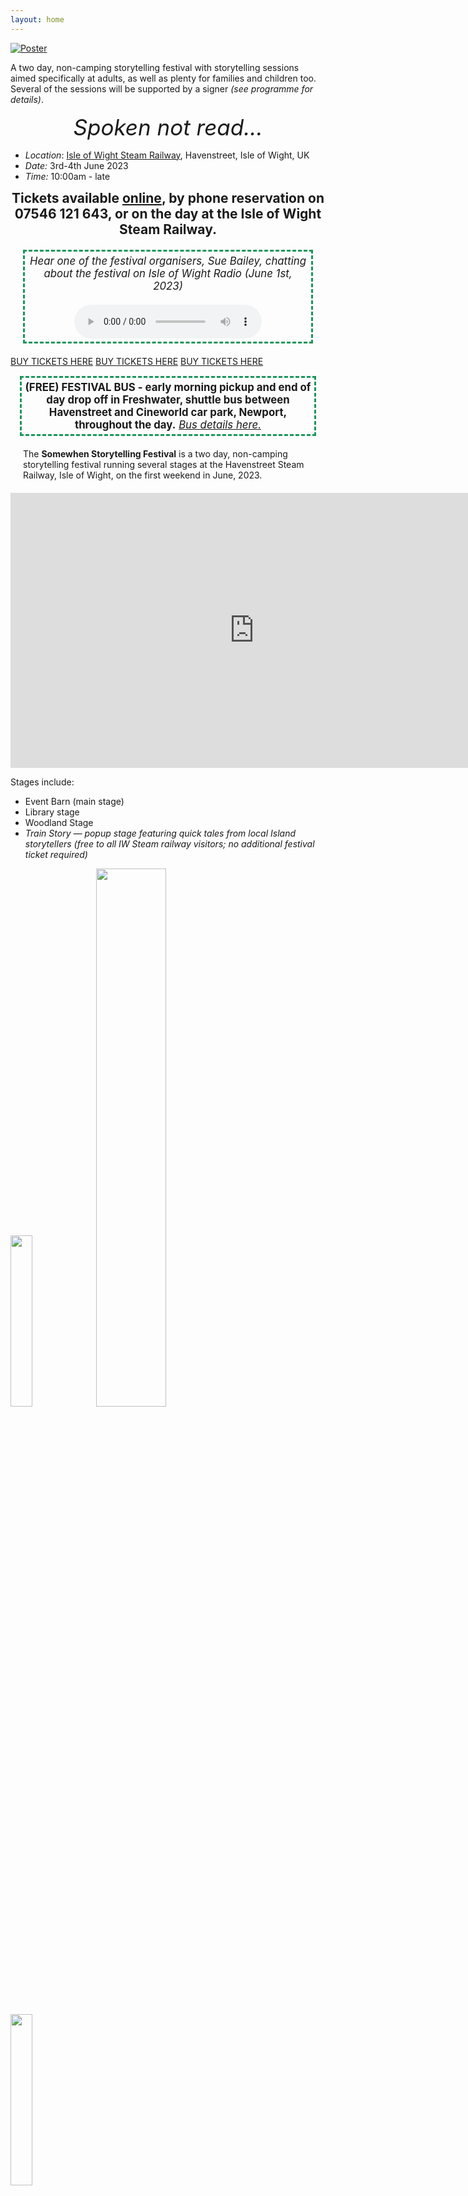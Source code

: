 ```yaml
---
layout: home
---
```


<div class="sw-center-div" >
    <a href="https://www.ticketsource.co.uk/somewhen-storytelling-festival">
        <img src="assets/images/Somewhen_poster_2023_FINAL_v2_compressed.png" alt="Poster" />
    </a>
</div>

A two day, non-camping storytelling festival with storytelling sessions aimed specifically at adults, as well as plenty for families and children too. Several of the sessions will be supported by a signer *(see programme for details)*.

<div style="text-align: center; margin: 15px; font-size: 2.5em"><em>Spoken not read...</em></div>

- *Location*: [Isle of Wight Steam Railway](https://iwsteamrailway.co.uk/), Havenstreet, Isle of Wight, UK
- *Date:* 3rd-4th June 2023
- *Time:* 10:00am - late

<div style="text-align: center; font-size:1.5em"><strong>Tickets available <a href="https://www.ticketsource.co.uk/somewhen-storytelling-festival">online</a>, by phone reservation on 07546 121 643, or on the day at the Isle of Wight Steam Railway.</strong></div>

<div style="text-align: center; margin:20px; font-size:1.2em; border-style:dashed; border-color:#1B965B; padding:5px">
<em>Hear one of the festival organisers, Sue Bailey, chatting about the festival on Isle of Wight Radio (June 1st, 2023)</em><br/><br/>
    <audio controls>
        <source src="assets/audio/sue-iwradio-somewhen-01-06-23.mp4" type="audio/mpeg">
        Your browser does not support the audio element.
    </audio>
</div>

<div class="sw-ticket-links-container">
    <a class="sw-ticket-link" href="https://www.ticketsource.co.uk/somewhen-storytelling-festival">BUY TICKETS HERE</a>
    <a class="sw-ticket-link" href="https://www.ticketsource.co.uk/somewhen-storytelling-festival">BUY TICKETS HERE</a>
    <a class="sw-ticket-link" href="https://www.ticketsource.co.uk/somewhen-storytelling-festival">BUY TICKETS HERE</a>
</div>

<div style="text-align: center; margin: 15px; font-size: 1.2em; border-style:dashed; border-color:#1B965B; padding:5px"><strong>(FREE) FESTIVAL BUS - early morning pickup and end of day drop off in Freshwater, shuttle bus between Havenstreet and Cineworld car park, Newport, throughout the day.</strong> <em><a href="./location">Bus details here.</a></em></div>

<div style="margin:20px;">The <strong>Somewhen Storytelling Festival</strong> is a two day, non-camping storytelling festival running several stages at the Havenstreet Steam Railway, Isle of Wight, on the first weekend in June, 2023.</div>

<div class="sw-center-container">
    <iframe width="780" height="440" src="https://www.youtube.com/embed/lD6oI9-ykDM" title="YouTube video player" frameborder="0" allow="accelerometer; clipboard-write; encrypted-media; gyroscope; picture-in-picture; web-share" allowfullscreen></iframe>
</div>

Stages include:

- Event Barn (main stage)
- Library stage
- Woodland Stage
- *Train Story — popup stage featuring quick tales from local Island storytellers (free to all IW Steam railway visitors; no additional festival ticket required)*

<div class="sw-img-container">
    <img width="26.5%" src="assets/images/rhubarb-three-suitcases.jpeg" />
    <img width="47%" src="assets/images//Nell_Phoenix_Laura_Valentine_Photog.jpg" />
    <img width="26.5%" src="assets/images/Cat-with-a-Cough.jpeg" />
</div>

<div style="text-align: center; margin: 15px; font-size: 2.5em"><strong>Tales for all ages (5+, 8+, 16+).</strong></div>

__Saturday schedule runs over two sessions: 10am-5pm (day) and 5pm-9.30pm__. The <em>Saturday day programme</em> includes a rich and varied programme featuring storytellers, shadow puppetry, costumed story theatre, local interest talks and music. The <em>Saturday evening programme</em> (ages 16+ only for the evening session) includes a headline performance from Nell Phoenix, music from Second Time Around, a barn Dance/Ceilidh (with music &amp; caller from the Caulkheads) and fireside tales.

__Sunday schedule runs 10am-6pm__, with the <em>Sunday day programme</em> featuring stories, talks, costumed story theatre, workshops, music and a family friendly matinee headline performance from Nell Phoenix.

<div style="text-align: center; margin: 15px; font-size: 2.5em"><em>Because stories aren't (just) for children.</em></div>

__TRAVEL DISRUPTION — *WightFibre are digging up the road through Havenstreet. Diversions are in place, so the safest and most direct route to the Isle of Wight Steam Railway is from Briddlesford Road.*__

<div class="sw-ticket-links-container"><a class="sw-ticket-link" href="program/">PROGRAMME AVAILABLE HERE</a></div>

The festival will include headline storytelling performances, puppetry, local storytellers, a wide range of local speakers, live music, and "open mic" storytelling circles.

<div style="text-align: center;">
    <h3 style="margin:40px;">Ticket Prices</h3>
    <table class="sw-tickets-table">
        <thead>
            <tr>
            <th>Day</th>
            <th>Adult</th>
            <th>Child (age 4-15)</th>
            <th>Family (2+2)</th>
            </tr>
        </thead>
        <tbody>
            <tr>
            <td>Saturday</td>
            <td>Day and Evening (10am-9:30pm): £20<br>Evening (5pm-9.30pm): £10</td>
            <td>Day: 10am-5pm: £10</td>
            <td>Day: 10am-5pm: £50</td>
            </tr>
            <tr>
            <td>Sunday</td>
            <td>Day (10am-6pm): £20</td>
            <td>Day: 10am-6pm: £10</td>
            <td>Day: 10am-6pm: £50</td>
            </tr>
            <tr>
            <td>Weekend</td>
            <td>Weekend: £30</td>
            <td>Weekend: £15</td>
            <td>Weekend: £80</td>
            </tr>
        </tbody>
    </table>
</div>

<div class="sw-ticket-links-container">
    <a class="sw-ticket-link" href="https://www.ticketsource.co.uk/somewhen-storytelling-festival">BUY TICKETS HERE</a>
    <a class="sw-ticket-link" href="https://www.ticketsource.co.uk/somewhen-storytelling-festival">BUY TICKETS HERE</a>
    <a class="sw-ticket-link" href="https://www.ticketsource.co.uk/somewhen-storytelling-festival">BUY TICKETS HERE</a>
</div>

<div class="sw-center-div">Festival tickets include entry to the Isle of Wight Steam Railway at Havenstreet, including the <a href="https://iwsteamrailway.co.uk/discover/train-story/">Train Story Discovery Center</a> and the <a href="https://iwsteamrailway.co.uk/discover/the-museum/">Museum</a>. <strong>Tickets for steam train rides must be purchased separately.</strong></div>

{% include somewhen-partials/festival-bus.html %}

<div class="sw-center-div" >
    <strong><em><a href="https://www.ticketsource.co.uk/somewhen-storytelling-festival">https://www.ticketsource.co.uk/somewhen-storytelling-festival</a></em></strong>
</div>

<div class="sw-center-div" >

  <img src="./assets/images/somewhen-23-prog-sat-a-tiny.jpeg" width=400 /> 

  <img src="./assets/images/somewhen-23-prog-sat-b-eve-tiny.jpeg" width=400 /> 

  <img src="./assets/images/somewhen-23-prog-sun-a-tiny.jpeg" width=400 /> 

  <img src="./assets/images/somewhen-23-prog-sun-b-tiny.jpeg" width=400 /> 

</div>

<hr/>

*Somewhen Festival is the first in a planned year long series of [Somewhenever storytelling](https://somewhen.org.uk/) events on the Isle of Wight, organised by the Island Storytellers, and supported by an Arts Council National Lottery Project Grant.*


Facebook: [SomewhenStorytellingFestival](https://www.facebook.com/SomewhenStorytellingFestival)

<hr/>

<div class="sw-img-container">
    <img width="80%" src="assets/images/arts_council_supported_black.png" />
    <img width="20%" src="assets/images/iw_steam_railway_logo_square.png" />
</div>

